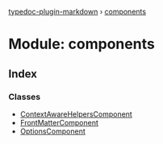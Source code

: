 [typedoc-plugin-markdown](../README.md) › [components](components.md)

# Module: components

## Index

### Classes

* [ContextAwareHelpersComponent](../classes/components.contextawarehelperscomponent.md)
* [FrontMatterComponent](../classes/components.frontmattercomponent.md)
* [OptionsComponent](../classes/components.optionscomponent.md)

